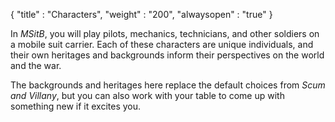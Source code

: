 {
  "title" : "Characters",
  "weight" : "200",
  "alwaysopen" : "true"
}

In _MSitB_, you will play pilots, mechanics, technicians, and other soldiers on
a mobile suit carrier. Each of these characters are unique individuals, and
their own heritages and backgrounds inform their perspectives on the world and
the war.

The backgrounds and heritages here replace the default choices from _Scum and
Villany_, but you can also work with your table to come up with something new if
it excites you.

